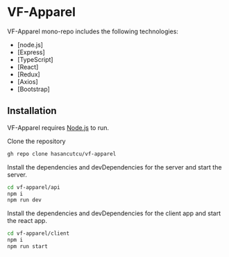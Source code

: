 # VF-Apparel
VF-Apparel mono-repo includes the following technologies:

- [node.js]
- [Express]
- [TypeScript]
- [React]
- [Redux]
- [Axios]
- [Bootstrap]

## Installation

VF-Apparel requires [Node.js](https://nodejs.org/) to run.

Clone the repository

```sh
gh repo clone hasancutcu/vf-apparel
```

Install the dependencies and devDependencies for the server and start the server.

```sh
cd vf-apparel/api
npm i
npm run dev
```

Install the dependencies and devDependencies for the client app and start the react app.

```sh
cd vf-apparel/client
npm i
npm run start
```

